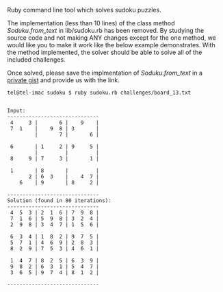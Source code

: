 Ruby command line tool which solves sudoku puzzles.

The implementation (less than 10 lines) of the class method *Soduku.from_text* in lib/sudoku.rb has been removed. By studying the source code and not making ANY changes except for the one method, we would like you to make it work like the below example demonstrates. With the method implemented, the solver should be able to solve all of the included challenges.

Once solved, please save the implmentation of *Soduku.from_text* in a [private gist](https://gist.github.com/) and provide us with the link.

    tel@tel-imac sudoku $ ruby sudoku.rb challenges/board_13.txt


    Input:
    ------------------------------
     4     3 |       6 |    9    |
     7  1    |    9  8 | 3       |
             |       7 |       6 |

     6       | 1     2 | 9     5 |
             |         |         |
     8     9 | 7     3 |       1 |

     1       | 8       |         |
           2 | 6  3    |    4  7 |
        6    | 9       | 8     2 |

    ------------------------------
    Solution (found in 80 iterations):
    ------------------------------
     4  5  3 | 2  1  6 | 7  9  8 |
     7  1  6 | 5  9  8 | 3  2  4 |
     2  9  8 | 3  4  7 | 1  5  6 |

     6  3  4 | 1  8  2 | 9  7  5 |
     5  7  1 | 4  6  9 | 2  8  3 |
     8  2  9 | 7  5  3 | 4  6  1 |

     1  4  7 | 8  2  5 | 6  3  9 |
     9  8  2 | 6  3  1 | 5  4  7 |
     3  6  5 | 9  7  4 | 8  1  2 |

    ------------------------------
